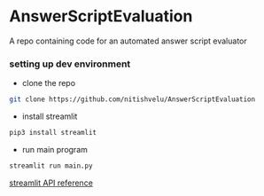 # AnswerScriptEvaluation

A repo containing code for an automated answer script evaluator

### setting up dev environment

- clone the repo

```bash
git clone https://github.com/nitishvelu/AnswerScriptEvaluation
```

- install streamlit

```bash
pip3 install streamlit
```

- run main program

```bash
streamlit run main.py
```

[streamlit API reference](https://docs.streamlit.io/en/stable/)
